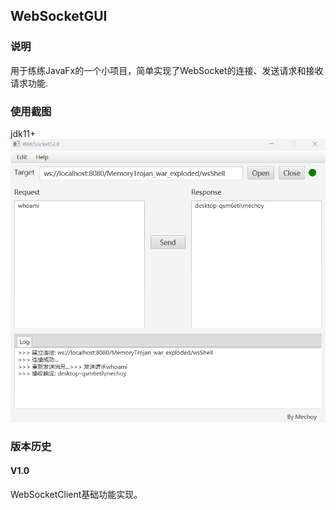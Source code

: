 ## WebSocketGUI
### 说明
用于练练JavaFx的一个小项目，简单实现了WebSocket的连接、发送请求和接收请求功能.
### 使用截图
jdk11+
![](\images\img.png)

### 版本历史
#### V1.0
WebSocketClient基础功能实现。
